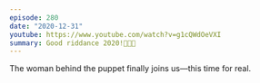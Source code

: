 ```yaml
---
episode: 280
date: "2020-12-31"
youtube: https://www.youtube.com/watch?v=g1cQWdOeVXI
summary: Good riddance 2020!🥂🥂🥂 
---
```

The woman behind the puppet finally joins us—this time for real.
